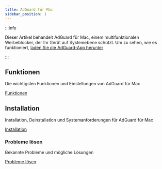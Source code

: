 ```yaml
---
title: AdGuard für Mac
sidebar_position: 1
---
```


:::info

Dieser Artikel behandelt AdGuard für Mac, einem multifunktionalen Werbeblocker, der Ihr Gerät auf Systemebene schützt. Um zu sehen, wie es funktioniert, [laden Sie die AdGuard-App herunter](https://agrd.io/download-kb-adblock)

:::

## Funktionen

Die wichtigsten Funktionen und Einstellungen von AdGuard für Mac

[Funktionen](/adguard-for-mac/features/features.md)

## Installation

Installation, Deinstallation und Systemanforderungen für AdGuard für Mac

[Installation](/adguard-for-mac/installation.md)

### Probleme lösen

Bekannte Probleme und mögliche Lösungen

[Probleme lösen](/adguard-for-mac/solving-problems/solving-problems.md)
